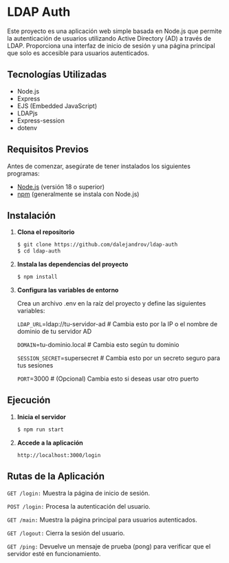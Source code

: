 # LDAP Auth

Este proyecto es una aplicación web simple basada en Node.js que permite la autenticación de usuarios utilizando Active Directory (AD) a través de LDAP. Proporciona una interfaz de inicio de sesión y una página principal que solo es accesible para usuarios autenticados.

## Tecnologías Utilizadas

- Node.js
- Express
- EJS (Embedded JavaScript)
- LDAPjs
- Express-session
- dotenv

## Requisitos Previos

Antes de comenzar, asegúrate de tener instalados los siguientes programas:

- [Node.js](https://nodejs.org/) (versión 18 o superior)
- [npm](https://www.npmjs.com/) (generalmente se instala con Node.js)

## Instalación

1. **Clona el repositorio**

   ```bash
   $ git clone https://github.com/dalejandrov/ldap-auth
   $ cd ldap-auth
   ```

2. **Instala las dependencias del proyecto**

    ```bash
    $ npm install
    ```

3. **Configura las variables de entorno**

    Crea un archivo .env en la raíz del proyecto y define las siguientes variables:

    `LDAP_URL`=ldap://tu-servidor-ad      # Cambia esto por la IP o el nombre de dominio de tu servidor AD

    `DOMAIN`=tu-dominio.local              # Cambia esto según tu dominio

    `SESSION_SECRET`=supersecret            # Cambia esto por un secreto seguro para tus sesiones

    `PORT`=3000                             # (Opcional) Cambia esto si deseas usar otro puerto

## Ejecución

1. **Inicia el servidor**

    ```bash
    $ npm run start
    ```

1. **Accede a la aplicación**

    `http://localhost:3000/login`

## Rutas de la Aplicación

`GET /login:` Muestra la página de inicio de sesión.

`POST /login:` Procesa la autenticación del usuario.

`GET /main:` Muestra la página principal para usuarios autenticados.

`GET /logout:` Cierra la sesión del usuario.

`GET /ping:` Devuelve un mensaje de prueba (pong) para verificar que el servidor esté en funcionamiento.

